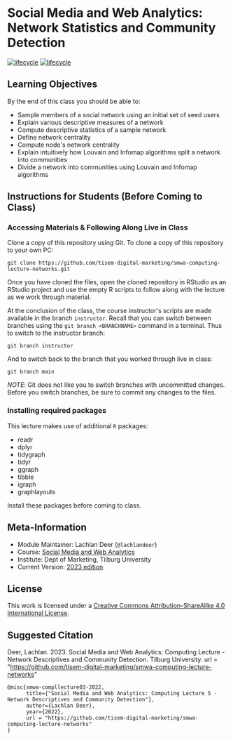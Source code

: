 # Social Media and Web Analytics: Network Statistics and Community Detection

[![lifecycle](https://img.shields.io/badge/lifecycle-maturing-blue.svg)](https://www.tidyverse.org/lifecycle/#maturing)
[![lifecycle](https://img.shields.io/badge/version-2023-red.svg)]()

## Learning Objectives

By the end of this class you should be able to:

* Sample members of a social network using an initial set of seed users
* Explain various descriptive measures of a network
* Compute descriptive statistics of a sample network
* Define network centrality
* Compute node's network centrality
* Explain intuitively how Louvain and Infomap algorithms split a network into communities
* Divide a network into communities using Louvain and Infomap algorithms

## Instructions for Students (Before Coming to Class)

### Accessing Materials & Following Along Live in Class

Clone a copy of this repository using Git.
To clone a copy of this repository to your own PC:

```{bash, eval = FALSE}
git clone https://github.com/tisem-digital-marketing/smwa-computing-lecture-networks.git
```

Once you have cloned the files, open the cloned repository in RStudio as an RStudio project and use the empty R scripts to follow along with the lecture as we work through material.

At the conclusion of the class, the course instructor's scripts are made available in the branch `instructor`.
Recall that you can switch between branches using the `git branch <BRANCHNAME>` command in a terminal.
Thus to switch to the instructor branch:

```{bash}
git branch instructor
```

And to switch back to the branch that you worked through live in class:

```{bash}
git branch main
```

*NOTE*: Git does not like you to switch branches with uncommitted changes.
Before you switch branches, be sure to commit any changes to the files.

### Installing required packages

This lecture makes use of additional `R` packages:

* readr  
* dplyr 
* tidygraph
* tidyr  
* ggraph
* tibble
* igraph
* graphlayouts


Install these packages before coming to class.

## Meta-Information

* Module Maintainer: Lachlan Deer (`@lachlandeer`)
* Course: [Social Media and Web Analytics](https://tisem-digital-marketing.github.io/2023-smwa)
* Institute: Dept of Marketing, Tilburg University
* Current Version: [2023 edition](https://tisem-digital-marketing.github.io/2023-smwa)

## License

This work is licensed under a [Creative Commons Attribution-ShareAlike 4.0 International License](http://creativecommons.org/licenses/by-sa/4.0/).

## Suggested Citation

Deer, Lachlan. 2023. Social Media and Web Analytics: Computing Lecture - Network Descriptives and Community Detection. Tilburg University. url = "https://github.com/tisem-digital-marketing/smwa-computing-lecture-networks"

```{r, engine='out', eval = FALSE}
@misc{smwa-compllecture03-2022,
      title={"Social Media and Web Analytics: Computing Lecture 5 - Network Descriptives and Community Detection"},
      author={Lachlan Deer},
      year={2022},
      url = "https://github.com/tisem-digital-marketing/smwa-computing-lecture-networks"
}
```